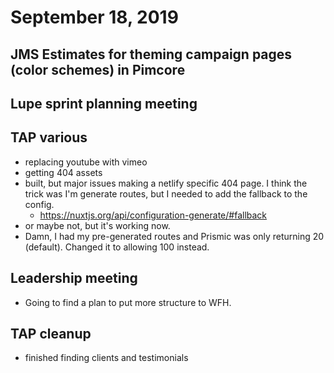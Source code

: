 # September 18, 2019

## JMS Estimates for theming campaign pages (color schemes) in Pimcore

## Lupe sprint planning meeting

## TAP various
- replacing youtube with vimeo
- getting 404 assets
- built, but major issues making a netlify specific 404 page. I think the trick was I'm generate routes, but I needed to add the fallback to the config.
  - https://nuxtjs.org/api/configuration-generate/#fallback
- or maybe not, but it's working now.
- Damn, I had my pre-generated routes and Prismic was only returning 20 (default). Changed it to allowing 100 instead.

## Leadership meeting
- Going to find a plan to put more structure to WFH.

## TAP cleanup
- finished finding clients and testimonials

